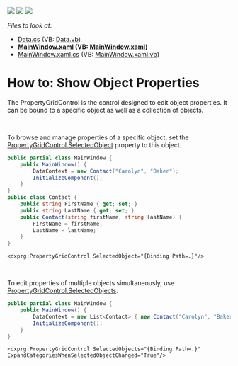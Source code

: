 <!-- default badges list -->
![](https://img.shields.io/endpoint?url=https://codecentral.devexpress.com/api/v1/VersionRange/128655237/15.2.4%2B)
[![](https://img.shields.io/badge/Open_in_DevExpress_Support_Center-FF7200?style=flat-square&logo=DevExpress&logoColor=white)](https://supportcenter.devexpress.com/ticket/details/T324511)
[![](https://img.shields.io/badge/📖_How_to_use_DevExpress_Examples-e9f6fc?style=flat-square)](https://docs.devexpress.com/GeneralInformation/403183)
<!-- default badges end -->
<!-- default file list -->
*Files to look at*:

* [Data.cs](./CS/Data.cs) (VB: [Data.vb](./VB/Data.vb))
* **[MainWindow.xaml](./CS/MainWindow.xaml) (VB: [MainWindow.xaml](./VB/MainWindow.xaml))**
* [MainWindow.xaml.cs](./CS/MainWindow.xaml.cs) (VB: [MainWindow.xaml.vb](./VB/MainWindow.xaml.vb))
<!-- default file list end -->
# How to: Show Object Properties


<p>The PropertyGridControl is the control designed to edit object properties. It can be bound to a specific object as well as a collection of objects.</p><br><p>To browse and manage properties of a specific object, set the  <a href="https://documentation.devexpress.com/#WPF/DevExpressXpfPropertyGridPropertyGridControl_SelectedObjecttopic">PropertyGridControl.SelectedObject</a> property to this object.</p>

```cs
public partial class MainWindow {
    public MainWindow() {
        DataContext = new Contact("Carolyn", "Baker");
        InitializeComponent();
    }
}
public class Contact {
    public string FirstName { get; set; }
    public string LastName { get; set; }
    public Contact(string firstName, string lastName) {
        FirstName = firstName;
        LastName = lastName;
    }
}
```



```xaml
<dxprg:PropertyGridControl SelectedObject="{Binding Path=.}"/>
```

<br><p>To edit properties of multiple objects simultaneously, use <a href="https://documentation.devexpress.com/#WPF/DevExpressXpfPropertyGridPropertyGridControl_SelectedObjectstopic">PropertyGridControl.SelectedObjects</a>.</p>

```cs
public partial class MainWindow {
    public MainWindow() {
        DataContext = new List<Contact> { new Contact("Carolyn", "Baker"), new Contact("Amber", "Seaman") };
        InitializeComponent();
    }
}
```



```xaml
<dxprg:PropertyGridControl SelectedObjects="{Binding Path=.}" ExpandCategoriesWhenSelectedObjectChanged="True"/>
```

<br>

<br/>


